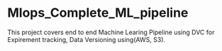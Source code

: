 # Mlops_Complete_ML_pipeline
This project covers end to end Machine Learing Pipeline using DVC for Expirement tracking, Data Versioning using(AWS, S3).
